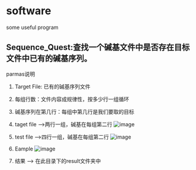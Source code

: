 # software
some useful program
## Sequence_Quest:查找一个碱基文件中是否存在目标文件中已有的碱基序列。
  parmas说明
  1. Target File: 已有的碱基序列文件
  2. 每组行数：文件内容成规律性，按多少行一组循环
  3. 碱基序列在第几行：每组中第几行是我们要取的目标
  4. taget file -->两行一组，碱基在每组第二行
  ![image](https://github.com/user-attachments/assets/461b2bcc-6bf3-4d17-ab45-5cfb34343146)
  
  5. test file -->四行一组，碱基在每组第二行 
  ![image](https://github.com/user-attachments/assets/9b84c443-b5a4-46e6-97b8-84c28bf214ce)
  
  6. Eample
  ![image](https://github.com/user-attachments/assets/72673d91-cfa6-4895-a9ac-f9b807b7d92f)

  7. 结果 --> 在此目录下的result文件夹中
